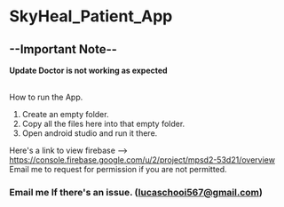 # SkyHeal_Patient_App

## --Important Note--  
**Update Doctor is not working as expected**<br><br>

How to run the App.

1. Create an empty folder.
2. Copy all the files here into that empty folder.
3. Open android studio and run it there.

Here's a link to view firebase --> https://console.firebase.google.com/u/2/project/mpsd2-53d21/overview <br>
Email me to request for permission if you are not permitted.

### Email me If there's an issue. (lucaschooi567@gmail.com)
